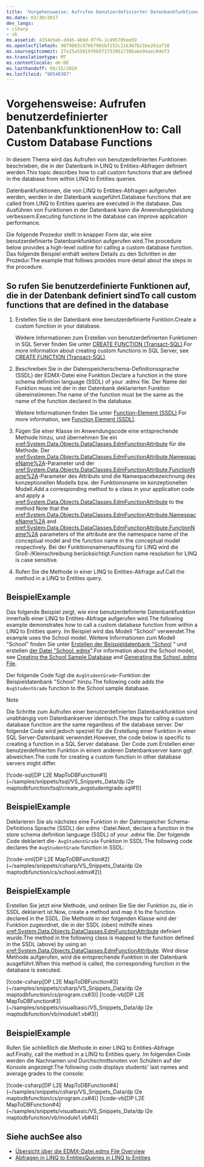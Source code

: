 ```yaml
---
title: 'Vorgehensweise: Aufrufen benutzerdefinierter Datenbankfunktionen'
ms.date: 03/30/2017
dev_langs:
- csharp
- vb
ms.assetid: 4354e5eb-dd45-469d-97fb-1c495705ee59
ms.openlocfilehash: 9879803c970b7965bf152c216367b216e201af38
ms.sourcegitcommit: 27a15a55019f6b5f2733961738babe94aec0def3
ms.translationtype: MT
ms.contentlocale: de-DE
ms.lasthandoff: 09/15/2020
ms.locfileid: "90540307"
---
```

# <a name="how-to-call-custom-database-functions"></a><span data-ttu-id="a57b7-102">Vorgehensweise: Aufrufen benutzerdefinierter Datenbankfunktionen</span><span class="sxs-lookup"><span data-stu-id="a57b7-102">How to: Call Custom Database Functions</span></span>

<span data-ttu-id="a57b7-103">In diesem Thema wird das Aufrufen von benutzerdefinierten Funktionen beschrieben, die in der Datenbank in LINQ to Entities-Abfragen definiert werden.</span><span class="sxs-lookup"><span data-stu-id="a57b7-103">This topic describes how to call custom functions that are defined in the database from within LINQ to Entities queries.</span></span>

<span data-ttu-id="a57b7-104">Datenbankfunktionen, die von LINQ to Entities-Abfragen aufgerufen werden, werden in der Datenbank ausgeführt.</span><span class="sxs-lookup"><span data-stu-id="a57b7-104">Database functions that are called from LINQ to Entities queries are executed in the database.</span></span> <span data-ttu-id="a57b7-105">Das Ausführen von Funktionen in der Datenbank kann die Anwendungsleistung verbessern.</span><span class="sxs-lookup"><span data-stu-id="a57b7-105">Executing functions in the database can improve application performance.</span></span>

<span data-ttu-id="a57b7-106">Die folgende Prozedur stellt in knapper Form dar, wie eine benutzerdefinierte Datenbankfunktion aufgerufen wird.</span><span class="sxs-lookup"><span data-stu-id="a57b7-106">The procedure below provides a high-level outline for calling a custom database function.</span></span> <span data-ttu-id="a57b7-107">Das folgende Beispiel enthält weitere Details zu den Schritten in der Prozedur.</span><span class="sxs-lookup"><span data-stu-id="a57b7-107">The example that follows provides more detail about the steps in the procedure.</span></span>

## <a name="to-call-custom-functions-that-are-defined-in-the-database"></a><span data-ttu-id="a57b7-108">So rufen Sie benutzerdefinierte Funktionen auf, die in der Datenbank definiert sind</span><span class="sxs-lookup"><span data-stu-id="a57b7-108">To call custom functions that are defined in the database</span></span>

1. <span data-ttu-id="a57b7-109">Erstellen Sie in der Datenbank eine benutzerdefinierte Funktion.</span><span class="sxs-lookup"><span data-stu-id="a57b7-109">Create a custom function in your database.</span></span>

     <span data-ttu-id="a57b7-110">Weitere Informationen zum Erstellen von benutzerdefinierten Funktionen in SQL Server finden Sie unter [CREATE FUNCTION (Transact-SQL)](/sql/t-sql/statements/create-function-transact-sql).</span><span class="sxs-lookup"><span data-stu-id="a57b7-110">For more information about creating custom functions in SQL Server, see [CREATE FUNCTION (Transact-SQL)](/sql/t-sql/statements/create-function-transact-sql).</span></span>

2. <span data-ttu-id="a57b7-111">Beschreiben Sie in der Datenspeicherschema-Definitionssprache (SSDL) der EDMX-Datei eine Funktion.</span><span class="sxs-lookup"><span data-stu-id="a57b7-111">Declare a function in the store schema definition language (SSDL) of your .edmx file.</span></span> <span data-ttu-id="a57b7-112">Der Name der Funktion muss mit der in der Datenbank deklarierten Funktion übereinstimmen.</span><span class="sxs-lookup"><span data-stu-id="a57b7-112">The name of the function must be the same as the name of the function declared in the database.</span></span>

     <span data-ttu-id="a57b7-113">Weitere Informationen finden Sie unter [Function-Element (SSDL)](/ef/ef6/modeling/designer/advanced/edmx/ssdl-spec#function-element-ssdl).</span><span class="sxs-lookup"><span data-stu-id="a57b7-113">For more information, see [Function Element (SSDL)](/ef/ef6/modeling/designer/advanced/edmx/ssdl-spec#function-element-ssdl).</span></span>

3. <span data-ttu-id="a57b7-114">Fügen Sie einer Klasse im Anwendungscode eine entsprechende Methode hinzu, und übernehmen Sie ein <xref:System.Data.Objects.DataClasses.EdmFunctionAttribute> für die Methode. Der <xref:System.Data.Objects.DataClasses.EdmFunctionAttribute.NamespaceName%2A>-Parameter und der <xref:System.Data.Objects.DataClasses.EdmFunctionAttribute.FunctionName%2A>-Parameter des Attributs sind die Namespacebezeichnung des konzeptionellen Modells bzw. der Funktionsname im konzeptionellen Modell.</span><span class="sxs-lookup"><span data-stu-id="a57b7-114">Add a corresponding method to a class in your application code and apply a <xref:System.Data.Objects.DataClasses.EdmFunctionAttribute> to the method Note that the <xref:System.Data.Objects.DataClasses.EdmFunctionAttribute.NamespaceName%2A> and <xref:System.Data.Objects.DataClasses.EdmFunctionAttribute.FunctionName%2A> parameters of the attribute are the namespace name of the conceptual model and the function name in the conceptual model respectively.</span></span> <span data-ttu-id="a57b7-115">Bei der Funktionsnamenauflösung für LINQ wird die Groß-/Kleinschreibung berücksichtigt.</span><span class="sxs-lookup"><span data-stu-id="a57b7-115">Function name resolution for LINQ is case sensitive.</span></span>

4. <span data-ttu-id="a57b7-116">Rufen Sie die Methode in einer LINQ to Entities-Abfrage auf.</span><span class="sxs-lookup"><span data-stu-id="a57b7-116">Call the method in a LINQ to Entities query.</span></span>  

## <a name="example"></a><span data-ttu-id="a57b7-117">Beispiel</span><span class="sxs-lookup"><span data-stu-id="a57b7-117">Example</span></span>

<span data-ttu-id="a57b7-118">Das folgende Beispiel zeigt, wie eine benutzerdefinierte Datenbankfunktion innerhalb einer LINQ to Entities-Abfrage aufgerufen wird.</span><span class="sxs-lookup"><span data-stu-id="a57b7-118">The following example demonstrates how to call a custom database function from within a LINQ to Entities query.</span></span> <span data-ttu-id="a57b7-119">Im Beispiel wird das Modell "School" verwendet.</span><span class="sxs-lookup"><span data-stu-id="a57b7-119">The example uses the School model.</span></span> <span data-ttu-id="a57b7-120">Weitere Informationen zum Modell "School" finden Sie unter [Erstellen der Beispieldatenbank "School](/previous-versions/dotnet/netframework-4.0/bb399731(v=vs.100)) " und erstellen [der Datei "School. edmx](/previous-versions/dotnet/netframework-4.0/bb399739(v=vs.100))".</span><span class="sxs-lookup"><span data-stu-id="a57b7-120">For information about the School model, see [Creating the School Sample Database](/previous-versions/dotnet/netframework-4.0/bb399731(v=vs.100)) and [Generating the School .edmx File](/previous-versions/dotnet/netframework-4.0/bb399739(v=vs.100)).</span></span>

<span data-ttu-id="a57b7-121">Der folgende Code fügt die `AvgStudentGrade`-Funktion der Beispieldatenbank "School" hinzu.</span><span class="sxs-lookup"><span data-stu-id="a57b7-121">The following code adds the `AvgStudentGrade` function to the School sample database.</span></span>

> [!NOTE]
> <span data-ttu-id="a57b7-122">Die Schritte zum Aufrufen einer benutzerdefinierten Datenbankfunktion sind unabhängig vom Datenbankserver identisch.</span><span class="sxs-lookup"><span data-stu-id="a57b7-122">The steps for calling a custom database function are the same regardless of the database server.</span></span> <span data-ttu-id="a57b7-123">Der folgende Code wird jedoch speziell für die Erstellung einer Funktion in einer SQL Server-Datenbank verwendet.</span><span class="sxs-lookup"><span data-stu-id="a57b7-123">However, the code below is specific to creating a function in a SQL Server database.</span></span> <span data-ttu-id="a57b7-124">Der Code zum Erstellen einer benutzerdefinierten Funktion in einem anderen Datenbankserver kann ggf. abweichen.</span><span class="sxs-lookup"><span data-stu-id="a57b7-124">The code for creating a custom function in other database servers might differ.</span></span>

[!code-sql[DP L2E MapToDBFunction#1](~/samples/snippets/tsql/VS_Snippets_Data/dp l2e maptodbfunction/tsql/create_avgstudentgrade.sql#1)]

## <a name="example"></a><span data-ttu-id="a57b7-125">Beispiel</span><span class="sxs-lookup"><span data-stu-id="a57b7-125">Example</span></span>

<span data-ttu-id="a57b7-126">Deklarieren Sie als nächstes eine Funktion in der Datenspeicher Schema-Definitions Sprache (SSDL) der *edmx* -Datei.</span><span class="sxs-lookup"><span data-stu-id="a57b7-126">Next, declare a function in the store schema definition language (SSDL) of your *.edmx* file.</span></span> <span data-ttu-id="a57b7-127">Der folgende Code deklariert die- `AvgStudentGrade` Funktion in SSDL:</span><span class="sxs-lookup"><span data-stu-id="a57b7-127">The following code declares the `AvgStudentGrade` function in SSDL:</span></span>

[!code-xml[DP L2E MapToDBFunction#2](~/samples/snippets/csharp/VS_Snippets_Data/dp l2e maptodbfunction/cs/school.edmx#2)]

## <a name="example"></a><span data-ttu-id="a57b7-128">Beispiel</span><span class="sxs-lookup"><span data-stu-id="a57b7-128">Example</span></span>

<span data-ttu-id="a57b7-129">Erstellen Sie jetzt eine Methode, und ordnen Sie Sie der Funktion zu, die in SSDL deklariert ist.</span><span class="sxs-lookup"><span data-stu-id="a57b7-129">Now, create a method and map it to the function declared in the SSDL.</span></span> <span data-ttu-id="a57b7-130">Die Methode in der folgenden Klasse wird der Funktion zugeordnet, die in der SSDL (oben) mithilfe eines <xref:System.Data.Objects.DataClasses.EdmFunctionAttribute> definiert wurde.</span><span class="sxs-lookup"><span data-stu-id="a57b7-130">The method in the following class is mapped to the function defined in the SSDL (above) by using an <xref:System.Data.Objects.DataClasses.EdmFunctionAttribute>.</span></span> <span data-ttu-id="a57b7-131">Wird diese Methode aufgerufen, wird die entsprechende Funktion in der Datenbank ausgeführt.</span><span class="sxs-lookup"><span data-stu-id="a57b7-131">When this method is called, the corresponding function in the database is executed.</span></span>

[!code-csharp[DP L2E MapToDBFunction#3](~/samples/snippets/csharp/VS_Snippets_Data/dp l2e maptodbfunction/cs/program.cs#3)]
[!code-vb[DP L2E MapToDBFunction#3](~/samples/snippets/visualbasic/VS_Snippets_Data/dp l2e maptodbfunction/vb/module1.vb#3)]

## <a name="example"></a><span data-ttu-id="a57b7-132">Beispiel</span><span class="sxs-lookup"><span data-stu-id="a57b7-132">Example</span></span>

<span data-ttu-id="a57b7-133">Rufen Sie schließlich die Methode in einer LINQ to Entities-Abfrage auf.</span><span class="sxs-lookup"><span data-stu-id="a57b7-133">Finally, call the method in a LINQ to Entities query.</span></span> <span data-ttu-id="a57b7-134">Im folgenden Code werden die Nachnamen und Durchschnittsnoten von Schülern auf der Konsole angezeigt:</span><span class="sxs-lookup"><span data-stu-id="a57b7-134">The following code displays students' last names and average grades to the console:</span></span>

[!code-csharp[DP L2E MapToDBFunction#4](~/samples/snippets/csharp/VS_Snippets_Data/dp l2e maptodbfunction/cs/program.cs#4)]
[!code-vb[DP L2E MapToDBFunction#4](~/samples/snippets/visualbasic/VS_Snippets_Data/dp l2e maptodbfunction/vb/module1.vb#4)]

## <a name="see-also"></a><span data-ttu-id="a57b7-135">Siehe auch</span><span class="sxs-lookup"><span data-stu-id="a57b7-135">See also</span></span>

- <span data-ttu-id="a57b7-136">[Übersicht über die EDMX-Datei](/previous-versions/dotnet/netframework-4.0/cc982042(v=vs.100))</span><span class="sxs-lookup"><span data-stu-id="a57b7-136">[.edmx File Overview](/previous-versions/dotnet/netframework-4.0/cc982042(v=vs.100))</span></span>
- [<span data-ttu-id="a57b7-137">Abfragen in LINQ to Entities</span><span class="sxs-lookup"><span data-stu-id="a57b7-137">Queries in LINQ to Entities</span></span>](queries-in-linq-to-entities.md)
